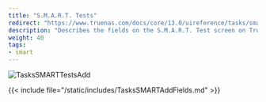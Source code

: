```yaml
---
title: "S.M.A.R.T. Tests"
redirect: "https://www.truenas.com/docs/core/13.0/uireference/tasks/smarttests/"
description: "Describes the fields on the S.M.A.R.T. Test screen on TrueNAS CORE."
weight: 40
tags:
- smart
---
```


![TasksSMARTTestsAdd](/images/CORE/Tasks/TasksSMARTTestsAdd.png "Add recurring S.M.A.R.T. test")

{{< include file="/static/includes/TasksSMARTAddFields.md" >}}
